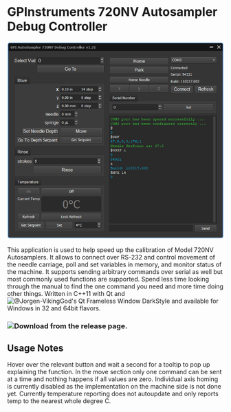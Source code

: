 # GPInstruments 720NV Autosampler Debug Controller
![screenshot.png](screenshot.png)

This application is used to help speed up the calibration of Model 720NV Autosamplers. It allows to connect over RS-232 and control movement of the needle carriage, poll and set variables in memory, and monitor status of the machine. It supports sending arbitrary commands over serial as well but most commonly used functions are supported. Spend less time looking through the manual to find the one command you need and more time doing other things. Written in C++11 with Qt and ![@Jorgen-VikingGod's Qt Frameless Window DarkStyle](https://github.com/Jorgen-VikingGod/Qt-Frameless-Window-DarkStyle) and available for Windows in 32 and 64bit flavors. 

### ![Download from the release page.](https://github.com/amoose136/GPIController/releases)

## Usage Notes

Hover over the relevant button and wait a second for a tooltip to pop up explaining the function. In the move section only one command can be sent at a time and nothing happens if all values are zero. Individual axis homing is currently disabled as the implementation on the machine side is not done yet. Currently temperature reporting does not autoupdate and only reports temp to the nearest whole degree C.